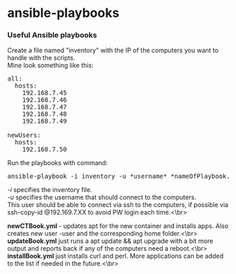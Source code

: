 # ansible-playbooks
### Useful Ansible playbooks
>
Create a file named "inventory" with the IP of the computers you want to handle with the scripts.</br>
Mine look something like this:
<pre>
all:
  hosts:
    192.168.7.45
    192.168.7.46
    192.168.7.47
    192.168.7.48
    192.168.7.49

newUsers:
  hosts:
    192.168.7.50
</pre>

Run the playbooks with command:
<pre>ansible-playbook -i inventory -u *username* *nameOfPlaybook.yml* </pre>
>
*-i*    specifies the inventory file.</br>
*-u*    specifies the username that should connect to the computers.</br>
This user should be able to connect via ssh to the computers, if possible via ssh-copy-id <username>@192.169.7.XX to avoid PW login each time.<\br>
</br>

**newCTBook.yml** - updates apt for the new container and installs apps. Also creates new user <hostname>-user and the corresponding home folder.<\br>
**updateBook.yml** just runs a apt update && apt upgrade with a bit more output and reports back if any of the computers need a reboot.<\br>
**installBook.yml** just installs curl and perl. More applications can be added to the list if needed in the future.<\br>

